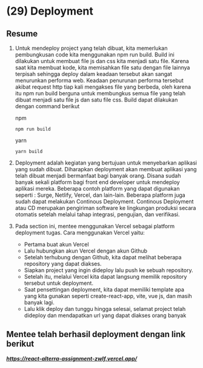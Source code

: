 # (29) Deployment

## Resume

1. Untuk mendeploy project yang telah dibuat, kita memerlukan pembungkusan code kita menggunakan npm run build. Build ini dilakukan untuk membuat file js dan css kita menjadi satu file. Karena saat kita membuat kode, kita memisahkan file satu dengan file lainnya terpisah sehingga deploy dalam keadaan tersebut akan sangat menurunkan performa web. Keadaan penurunan performa tersebut akibat request http tiap kali mengakses file yang berbeda, oleh karena itu npm run build berguna untuk membungkus semua file yang telah dibuat menjadi satu file js dan satu file css. Build dapat dilakukan dengan command berikut

   npm

   ```cli
   npm run build
   ```

   yarn

   ```cli
   yarn build
   ```

2. Deployment adalah kegiatan yang bertujuan untuk menyebarkan aplikasi yang sudah dibuat. Diharapkan deployment akan membuat aplikasi yang telah dibuat menjadi bermanfaat bagi banyak orang. Disana sudah banyak sekali platform bagi front end developer untuk mendeploy aplikasi mereka. Beberapa contoh platform yang dapat digunakan seperti : Surge, Netlify, Vercel, dan lain-lain. Beberapa platform juga sudah dapat melakukan Continous Deployment. Continous Deployment atau CD merupakan pengiriman software ke lingkungan produksi secara otomatis setelah melalui tahap integrasi, pengujian, dan verifikasi.

3. Pada section ini, mentee menggunakan Vercel sebagai platform deployment tugas. Cara menggunakan Vercel yaitu:

   - Pertama buat akun Vercel
   - Lalu hubungkan akun Vercel dengan akun Github
   - Setelah terhubung dengan Github, kita dapat melihat beberapa repository yang dapat diakses.
   - Siapkan project yang ingin dideploy lalu push ke sebuah repository.
   - Setelah itu, melalui Vercel kita dapat langsung memilik repository tersebut untuk deployment.
   - Saat pensettingan deployment, kita dapat memiliki template apa yang kita gunakan seperti create-react-app, vite, vue js, dan masih banyak lagi.
   - Lalu klik deploy dan tunggu hingga selesai, selamat project telah dideploy dan mendapatkan url yang dapat diakses orang banyak

## Mentee telah berhasil deployment dengan link berikut

***https://react-alterra-assignment-zwlf.vercel.app/***
